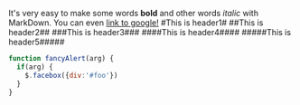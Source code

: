 It's very easy to make some words **bold** and other words *italic* with MarkDown.
You can even [link to google!](http://google.com)
#This is header1#
##This is header2##
###This is header3###
####This is header4####
#####This is header5#####
```javascript
function fancyAlert(arg) {
  if(arg) {
    $.facebox({div:'#foo'})
  }
}
```

